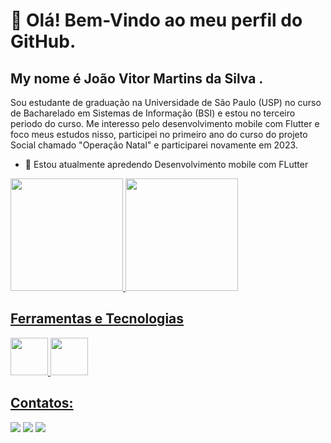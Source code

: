 # 👋 Olá! Bem-Vindo ao meu perfil do GitHub.
## My nome é João Vitor Martins da Silva .

Sou estudante de graduação na Universidade de São Paulo (USP) no curso de Bacharelado em Sistemas de Informação (BSI) e estou no terceiro periodo do curso. Me interesso pelo desenvolvimento mobile com Flutter e foco meus estudos nisso, participei no primeiro ano do curso do projeto Social chamado "Operação Natal" e participarei novamente em 2023.
<!--
**joaovitormsilva/joaovitormsilva** is a ✨ _special_ ✨ repository because its `README.md` (this file) appears on your GitHub profile.

Here are some ideas to get you started:

- 🔭 I’m currently working on ...
- 🌱 I’m currently learning ...
- 👯 I’m looking to collaborate on ...
- 🤔 I’m looking for help with ...
- 💬 Ask me about ...
- 📫 How to reach me: ...
- 😄 Pronouns: ...
- ⚡ Fun fact: ...
-->
 - 🌱 Estou atualmente apredendo Desenvolvimento mobile com FLutter

<div>

<a href="https://github.com/joaovitormsilva">
<img height="180em" src="https://github-readme-stats.vercel.app/api/top-langs/?username=joaovitormsilva&layout=compact&langs_count=7&theme=dracula"/>
<img height="180em" src="https://github-readme-stats.vercel.app/api?username=joaovitormsilva&show_icons=true&theme=dracula&include_all_commits=true&count_private=true"/>

</div>

          
## Ferramentas e Tecnologias
<img src="https://cdn.jsdelivr.net/gh/devicons/devicon/icons/dart/dart-original-wordmark.svg" width = "60"  height = "60"/> <img src="https://cdn.jsdelivr.net/gh/devicons/devicon/icons/flutter/flutter-original.svg" width = "60" height= "60"/>
          
## Contatos:

<div>
<a href="https://www.instagram.com/jo.tave/" target="_blank"><img src="https://img.shields.io/badge/-Instagram-%23E4405F?style=for-the-badge&logo=instagram&logoColor=white" target="_blank"></a>
<a href = "mailto:joaovitormsilva1@gmail.com"><img src="https://img.shields.io/badge/Gmail-D14836?style=for-the-badge&logo=gmail&logoColor=white" target="_blank"></a>
<a href="https://www.linkedin.com/in/vitorjoao/" target="_blank"><img src="https://img.shields.io/badge/-LinkedIn-%230077B5?style=for-the-badge&logo=linkedin&logoColor=white" target="_blank"></a>   
</div>


          
